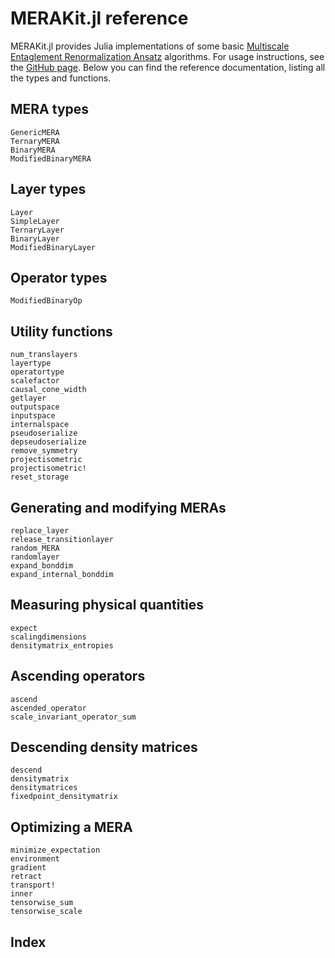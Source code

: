 # MERAKit.jl reference

MERAKit.jl provides Julia implementations of some basic [Multiscale Entaglement Renormalization Ansatz](https://arxiv.org/abs/quant-ph/0610099) algorithms. For usage instructions, see the [GitHub page](https://github.com/mhauru/MERAKit.jl). Below you can find the reference documentation, listing all the types and functions.

## MERA types
```@docs
GenericMERA
TernaryMERA
BinaryMERA
ModifiedBinaryMERA
```

## Layer types
```@docs
Layer
SimpleLayer
TernaryLayer
BinaryLayer
ModifiedBinaryLayer
```

## Operator types
```@docs
ModifiedBinaryOp
```

## Utility functions
```@docs
num_translayers
layertype
operatortype
scalefactor
causal_cone_width
getlayer
outputspace
inputspace
internalspace
pseudoserialize
depseudoserialize
remove_symmetry
projectisometric
projectisometric!
reset_storage
```

## Generating and modifying MERAs
```@docs
replace_layer
release_transitionlayer
random_MERA
randomlayer
expand_bonddim
expand_internal_bonddim
```

## Measuring physical quantities
```@docs
expect
scalingdimensions
densitymatrix_entropies
```

## Ascending operators
```@docs
ascend
ascended_operator
scale_invariant_operator_sum
```

## Descending density matrices
```@docs
descend
densitymatrix
densitymatrices
fixedpoint_densitymatrix
```

## Optimizing a MERA
```@docs
minimize_expectation
environment
gradient
retract
transport!
inner
tensorwise_sum
tensorwise_scale
```

## Index
```@index
```
